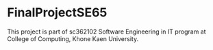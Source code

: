 # FinalProjectSE65
This project is part of sc362102 Software Engineering in IT program at College of Computing, Khone Kaen University.
